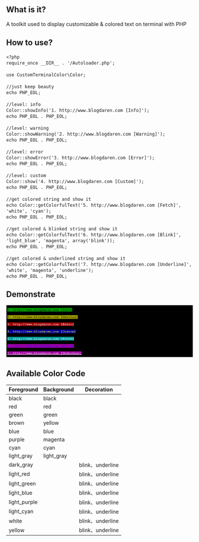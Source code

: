 ## What is it?
A toolkit used to display customizable & colored text on terminal with PHP

## How to use?
```
<?php
require_once __DIR__ . '/Autoloader.php';

use CustomTerminalColor\Color;

//just keep beauty
echo PHP_EOL;

//level: info
Color::showInfo('1. http://www.blogdaren.com [Info]');
echo PHP_EOL . PHP_EOL;

//level: warning
Color::showWarning('2. http://www.blogdaren.com [Warning]');
echo PHP_EOL . PHP_EOL;

//level: error
Color::showError('3. http://www.blogdaren.com [Error]');
echo PHP_EOL . PHP_EOL;

//level: custom
Color::show('4. http://www.blogdaren.com [Custom]');
echo PHP_EOL . PHP_EOL;

//get colored string and show it
echo Color::getColorfulText('5. http://www.blogdaren.com [Fetch]', 'white', 'cyan');
echo PHP_EOL . PHP_EOL;

//get colored & blinked string and show it
echo Color::getColorfulText('6. http://www.blogdaren.com [Blink]', 'light_blue', 'magenta', array('blink'));
echo PHP_EOL . PHP_EOL;

//get colored & underlined string and show it
echo Color::getColorfulText('7. http://www.blogdaren.com [Underline]', 'white', 'magenta', 'underline');
echo PHP_EOL . PHP_EOL;
```

## Demonstrate
![demo](https://github.com/blogdaren/CustomTerminalColor/blob/master/image/demo.png)

## Available Color Code
| Foreground  | Background  |  Decoration      |
| ----------  | ----------  |  ----------      |
| black       | black       |                  |
| red         | red         |                  |
| green       | green       |                  |
| brown       | yellow      |                  |
| blue        | blue        |                  |
| purple      | magenta     |                  |
| cyan        | cyan        |                  |
| light_gray  | light_gray  |                  |
| dark_gray   |             | blink、underline |
| light_red   |             | blink、underline |
| light_green |             | blink、underline |
| light_blue  |             | blink、underline |
| light_purple|             | blink、underline |
| light_cyan  |             | blink、underline |
| white       |             | blink、underline |
| yellow      |             | blink、underline |

